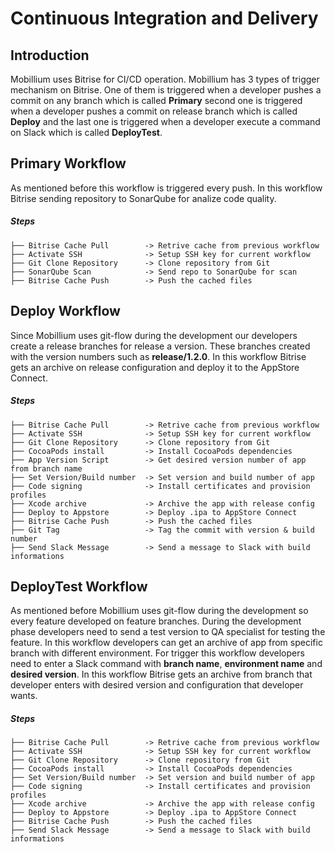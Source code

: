# Continuous Integration and Delivery  

## Introduction
Mobillium uses Bitrise for CI/CD operation. Mobillium has 3 types of trigger mechanism on Bitrise. One of them is triggered when a developer pushes a commit on any branch which is called **Primary** second one is triggered when a developer pushes a commit on release branch which is called **Deploy** and the last one is triggered when a developer execute a command on Slack which is called **DeployTest**.

## Primary Workflow
As mentioned before this workflow is triggered every push. In this workflow Bitrise sending repository to SonarQube for analize code quality.

##### Steps
```text
├── Bitrise Cache Pull        -> Retrive cache from previous workflow
├── Activate SSH              -> Setup SSH key for current workflow
├── Git Clone Repository      -> Clone repository from Git
├── SonarQube Scan            -> Send repo to SonarQube for scan
├── Bitrise Cache Push        -> Push the cached files
```

## Deploy Workflow
Since Mobillium uses git-flow during the development our developers create a release branches for release a version. These branches created with the version numbers such as **release/1.2.0**. In this workflow Bitrise gets an archive on release configuration and deploy it to the AppStore Connect.

##### Steps
```text
├── Bitrise Cache Pull        -> Retrive cache from previous workflow
├── Activate SSH              -> Setup SSH key for current workflow
├── Git Clone Repository      -> Clone repository from Git
├── CocoaPods install         -> Install CocoaPods dependencies
├── App Version Script        -> Get desired version number of app from branch name
├── Set Version/Build number  -> Set version and build number of app
├── Code signing              -> Install certificates and provision profiles
├── Xcode archive             -> Archive the app with release config
├── Deploy to Appstore        -> Deploy .ipa to AppStore Connect
├── Bitrise Cache Push        -> Push the cached files
├── Git Tag                   -> Tag the commit with version & build number
├── Send Slack Message        -> Send a message to Slack with build informations
```

## DeployTest Workflow
As mentioned before Mobillium uses git-flow during the development so every feature developed on feature branches. During the development phase developers need to send a test version to QA specialist for testing the feature. In this workflow developers can get an archive of app from specific branch with different environment. For trigger this workflow developers need to enter a Slack command with **branch name**, **environment name** and **desired version**. In this workflow Bitrise gets an archive from branch that developer enters with desired version and configuration that developer wants.

##### Steps
```text
├── Bitrise Cache Pull        -> Retrive cache from previous workflow
├── Activate SSH              -> Setup SSH key for current workflow
├── Git Clone Repository      -> Clone repository from Git
├── CocoaPods install         -> Install CocoaPods dependencies
├── Set Version/Build number  -> Set version and build number of app
├── Code signing              -> Install certificates and provision profiles
├── Xcode archive             -> Archive the app with release config
├── Deploy to Appstore        -> Deploy .ipa to AppStore Connect
├── Bitrise Cache Push        -> Push the cached files
├── Send Slack Message        -> Send a message to Slack with build informations
```
